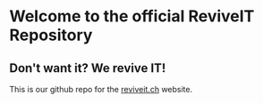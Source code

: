 # Welcome to the official ReviveIT Repository
## Don't want it? We revive IT!

This is our github repo for the [reviveit.ch](https://reviveit.ch) website.